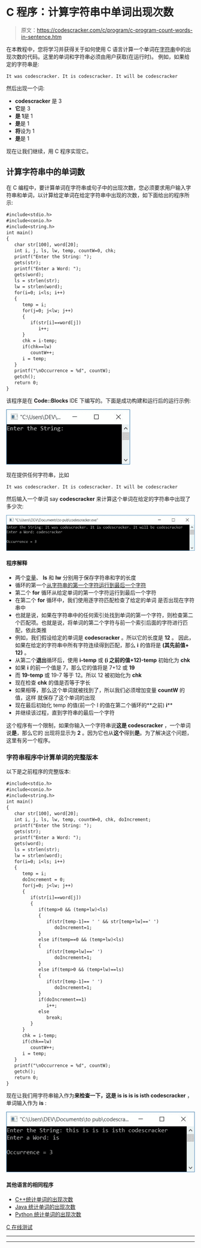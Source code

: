 # C 程序：计算字符串中单词出现次数

> 原文：<https://codescracker.com/c/program/c-program-count-words-in-sentence.htm>

在本教程中，您将学习并获得关于如何使用 C 语言计算一个单词在[字符串](/c/c-strings.htm)中的出现次数的代码。这里的单词和字符串必须由用户获取(在运行时)。 例如，如果给定的字符串是:

```
It was codescracker. It is codescracker. It will be codescracker
```

然后出现一个词:

*   **codescracker** 是 3
*   **它**是 3
*   **是 1**是 1
*   **是**是 1
*   **将**设为 1
*   **是**是 1

现在让我们继续，用 C 程序实现它。

## 计算字符串中的单词数

在 C 编程中，要计算单词在字符串或句子中的出现次数，您必须要求用户输入字符串和单词，以计算给定单词在给定字符串中出现的次数，如下面给出的程序所示:

```
#include<stdio.h>
#include<conio.h>
#include<string.h>
int main()
{
   char str[100], word[20];
   int i, j, ls, lw, temp, countW=0, chk;
   printf("Enter the String: ");
   gets(str);
   printf("Enter a Word: ");
   gets(word);
   ls = strlen(str);
   lw = strlen(word);
   for(i=0; i<ls; i++)
   {
      temp = i;
      for(j=0; j<lw; j++)
      {
         if(str[i]==word[j])
            i++;
      }
      chk = i-temp;
      if(chk==lw)
         countW++;
      i = temp;
   }
   printf("\nOccurrence = %d", countW);
   getch();
   return 0;
}
```

该程序是在 **Code::Blocks** IDE 下编写的。下面是成功构建和运行后的运行示例:

![c program count number of words in sentence](img/ec5a533621a29a469cd263af7194b30b.png)

现在提供任何字符串，比如

```
It was codescracker. It is codescracker. It will be codescracker
```

然后输入一个单词 say **codescracker** 来计算这个单词在给定的字符串中出现了多少次:

![c count occurrence of word in string](img/af2be686cce3ba6221b0ca458b8a4bf5.png)

#### 程序解释

*   两个[变量](/c/c-variables.htm)、 **ls** 和 **lw** 分别用于保存字符串和字的长度
*   循环的第一个[从字符串的第一个字符运行到最后一个字符](/c/c-for-loop.htm)
*   第二个 **for** 循环从给定单词的第一个字符运行到最后一个字符
*   在第二个 **for** 循环中，我们使用逐字符匹配检查了给定的单词 是否出现在字符串中
*   也就是说，如果在字符串中的任何索引处找到单词的第一个字符，则检查第二个匹配项。也就是说，将单词的第二个字符与前一个索引后面的字符进行匹配，依此类推
*   例如，我们假设给定的单词是 **codescracker** 。所以它的长度是 **12** 。 因此，如果在给定的字符串中所有字符连续得到匹配，那么 **i** 的值将是 **(其先前值+ 12)** 。
*   从第二个**退出**循环后，使用 **i-temp** 或 **(i 之前的值+12)-temp** 初始化为 **chk**
*   如果 **i** 的前一个值是 7，那么它的值将是 7+12 或 **19**
*   而 **19-temp** 或 19-7 等于 12。所以 12 被初始化为 **chk**
*   现在检查 **chk** 的值是否等于字长
*   如果相等，那么这个单词就被找到了，所以我们必须增加变量 **countW** 的值，这样 就保存了这个单词的出现
*   现在最后初始化 temp 的值(前一个 I 的值在第二个循环的**之前) **i****
*   并继续该过程，直到字符串的最后一个字符

这个程序有一个限制，如果你输入一个字符串说**这是 codescracker** ，一个单词说**是**，那么它的 出现将显示为 **2** 。因为它也从**这个**得到**是**。为了解决这个问题，这里有另一个程序。

### 字符串程序中计算单词的完整版本

以下是之前程序的完整版本:

```
#include<stdio.h>
#include<conio.h>
#include<string.h>
int main()
{
   char str[100], word[20];
   int i, j, ls, lw, temp, countW=0, chk, doIncrement;
   printf("Enter the String: ");
   gets(str);
   printf("Enter a Word: ");
   gets(word);
   ls = strlen(str);
   lw = strlen(word);
   for(i=0; i<ls; i++)
   {
      temp = i;
      doIncrement = 0;
      for(j=0; j<lw; j++)
      {
         if(str[i]==word[j])
         {
            if(temp>0 && (temp+lw)<ls)
            {
               if(str[temp-1]== ' ' && str[temp+lw]==' ')
                  doIncrement=1;
            }
            else if(temp==0 && (temp+lw)<ls)
            {
               if(str[temp+lw]==' ')
                  doIncrement=1;
            }
            else if(temp>0 && (temp+lw)==ls)
            {
               if(str[temp-1]== ' ')
                  doIncrement=1;
            }
            if(doIncrement==1)
               i++;
            else
               break;
         }
      }
      chk = i-temp;
      if(chk==lw)
         countW++;
      i = temp;
   }
   printf("\nOccurrence = %d", countW);
   getch();
   return 0;
}
```

现在让我们用字符串输入作为**来检查一下，这是 is is is is isth codescracker** ，单词输入作为 **is** :

![c count word in string](img/9c1f62656c287f672d0ed1f46164a77b.png)

#### 其他语言的相同程序

*   [C++统计单词的出现次数](/cpp/program/cpp-program-count-words-in-sentence.htm)
*   [Java 统计单词的出现次数](/java/program/java-program-count-words-in-sentence.htm)
*   [Python 统计单词的出现次数](/python/program/python-program-count-word-in-sentence.htm)

[C 在线测试](/exam/showtest.php?subid=2)

* * *

* * *